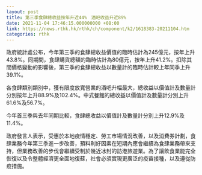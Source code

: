 ```yaml
---
layout: post
title: 第三季食肆總收益按年升近44%　酒吧收益升近89%
date: 2021-11-04 17:46:15.000000000 +08:00
link: https://news.rthk.hk/rthk/ch/component/k2/1618383-20211104.htm
categories: rthk
---
```


政府統計處公布，今年第三季的食肆總收益價值的臨時估計為245億元，按年上升43.8%。同期間，食肆購貨總額的臨時估計為80億元，按年上升41.2%。扣除其間價格變動的影響後，第三季的食肆總收益以數量計的臨時估計較上年同季上升39.1%。

各食肆類別類別中，獲有限度放寬營業的酒吧升幅最大，總收益以價值計及數量計分別按年上升88.9%及102.4%。中式餐館的總收益以價值計及數量計分別上升61.6%及56.7%。

今年首三季與去年同期比較，食肆總收益以價值計及數量計分別上升12.9%及11.4%。

政府發言人表示，受惠於本地疫情穩定、勞工市場情況改善，以及消費券計劃，食肆業務今年第三季進一步改善，預料利好因素在短期內應會繼續為食肆業務帶來支持，但業務改善的步伐會繼續受制於幾近冰封的訪港旅遊業。為了讓飲食業能完全恢復以及令整體經濟更全面地復蘇，社會必須實現更廣泛的疫苗接種，以及遵從防疫措施。
